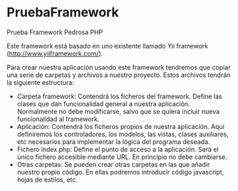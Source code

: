 # PruebaFramework
Prueba Framework Pedrosa PHP

 Este framework está basado en uno existente llamado Yii framework
(http://www.yiiframework.com/).

 Para crear nuestra aplicación usando este framework tendremos que copiar una serie de
carpetas y archivos a nuestro proyecto. Estos archivos tendrán la siguiente estructura:
  - Carpeta framework: Contendrá los ficheros del framework.
Define las clases que dan funcionalidad general a nuestra
aplicación. Normalmente no debe modificarse, salvo que se
quiera incluir nueva funcionalidad al framework.
  - Aplicación: Contendrá los ficheros propios de nuestra
aplicación. Aquí definiremos los controladores, los modelos, las
vistas, clases auxiliares, etc necesarios para implementar la
lógica del programa deseada.
  - Fichero index.php: Define el punto de acceso a la aplicación. Será el único fichero
accesible mediante URL. En principio no debe cambiarse.
  - Otras carpetas: Se pueden crear otras carpetas en las que añadir nuestro propio código.
En ellas podremos introducir código javascript, hojas de estilos, etc. 
